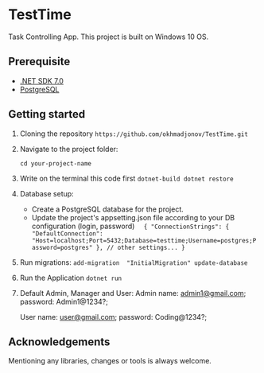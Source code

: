 # TestTime

Task Controlling App.
This project is built on Windows 10 OS.

## Prerequisite
- [.NET SDK 7.0](https://dotnet.microsoft.com/download)
- [PostgreSQL](https://www.postgresql.org/download/)

## Getting started
1. Cloning the repository
   `` https://github.com/okhmadjonov/TestTime.git ``

2. Navigate to the project folder:

   `` cd your-project-name ``
3.  Write on the terminal this code first
   `` dotnet-build
      dotnet restore ``

4. Database setup:
   - Create a PostgreSQL database for the project.
   - Update  the project's appsetting.json file according to your DB configuration (login, password)
     ``   {
          "ConnectionStrings": {
            "DefaultConnection": "Host=localhost;Port=5432;Database=testtime;Username=postgres;Password=postgres"
          },
          // other settings...
        }  ``
5. Run migrations:
   `` add-migration  "InitialMigration"
      update-database
   ``
6. Run the Application
   `` dotnet run ``

7.  Default Admin, Manager and User:
       Admin 
        name: admin1@gmail.com; 
        password: Admin1@1234?;
 
    User 
        name: user@gmail.com;
        password: Coding@1234?;


## Acknowledgements
  Mentioning any libraries, changes or tools is always welcome.
